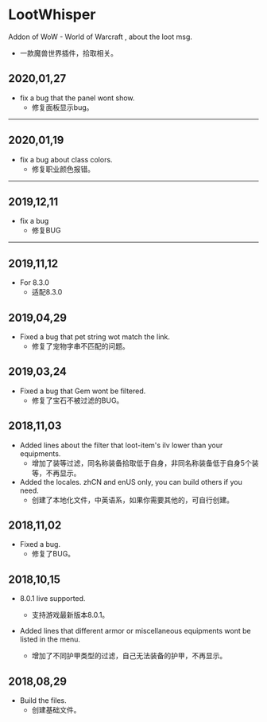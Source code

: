 # LootWhisper

Addon of WoW - World of Warcraft , about the loot msg.
  * 一款魔兽世界插件，拾取相关。

2020,01,27
-----
  * fix a bug that the panel wont show.
    * 修复面板显示bug。
-----

2020,01,19
-----
  * fix a bug about class colors.
    * 修复职业颜色报错。
-----

2019,12,11
-----
  * fix a bug
    * 修复BUG
    
-----
2019,11,12
-----
  * For 8.3.0
    * 适配8.3.0
    
2019,04,29
-----
  * Fixed a bug that pet string wot match the link.
    * 修复了宠物字串不匹配的问题。
    
2019,03,24
-----
  * Fixed a bug that Gem wont be filtered.
    * 修复了宝石不被过滤的BUG。

2018,11,03
-----
* Added lines about the filter that loot-item's ilv lower than your equipments.
  * 增加了装等过滤，同名称装备拾取低于自身，非同名称装备低于自身5个装等，不再显示。
* Added the locales. zhCN and enUS only, you can build others if you need.
  * 创建了本地化文件，中英语系，如果你需要其他的，可自行创建。

2018,11,02
-----
  * Fixed a bug.
    * 修复了BUG。

2018,10,15
-----
  * 8.0.1 live supported.
    * 支持游戏最新版本8.0.1。

  * Added lines that different armor or miscellaneous equipments wont be listed in the menu. 
    * 增加了不同护甲类型的过滤，自己无法装备的护甲，不再显示。

2018,08,29 
-----
  * Build the files.
    * 创建基础文件。
